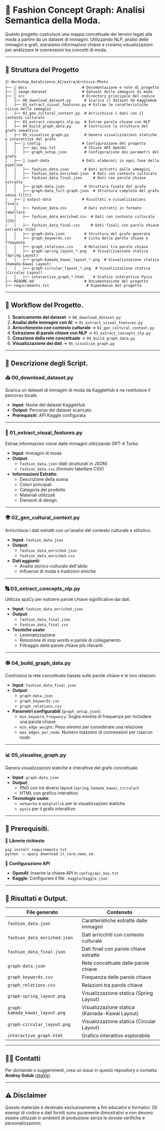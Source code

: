 # 📌 Fashion Concept Graph: Analisi Semantica della Moda.

Questo progetto costruisce una mappa concettuale dei termini legati alla moda a partire da un dataset di immagini. Utilizzando NLP, analisi delle immagini e grafi, estraiamo informazioni chiave e creiamo visualizzazioni per analizzare le connessioni tra concetti di moda.

---

## 📂 Struttura del Progetto

```
📦 Workshop_DataScience_AI/extra/Archivio-Photo
├── 📂 docs                         # Documentazione e note di progetto
├── 📂 image-dataset                # Dataset delle immagini di moda
├── 📂 src                          # Directory principale del codice
│   ├── 00_download_dataset.py      # Scarica il dataset da KaggleHub
│   ├── 01_extract_visual_features.py # Estrae le caratteristiche visive delle immagini
│   ├── 02_gen_cultural_context.py  # Arricchisce i dati con il contesto culturale
│   ├── 03_extract_concepts_nlp.py  # Estrae parole chiave con NLP
│   ├── 04_build_graph_data.py      # Costruisce la struttura del grafo semantico
│   ├── 05_visualise_graph.py       # Genera visualizzazioni statiche e interattive del grafo
│   ├── 📂 config                   # Configurazione del progetto
│   │   ├── api_key.txt             # Chiave API OpenAI
│   │   ├── graph_setup.json        # Configurazione dei parametri del grafo
│   ├── 📂 input-data               # Dati elaborati in ogni fase della pipeline
│   │   ├── fashion_data.json       # Dati estratti dalle immagini
│   │   ├── fashion_data_enriched.json  # Dati con contesto culturale
│   │   ├── fashion_data_final.json     # Dati con parole chiave estratte
│   │   ├── graph-data.json         # Struttura finale del grafo
│   │   ├── graph-data_full-graph.json  # Struttura completa del grafo senza filtri
│   ├── 📂 output-data              # Risultati e visualizzazioni finali
│   │   ├── fashion_data.csv        # Dati estratti in formato tabellare
│   │   ├── fashion_data_enriched.csv  # Dati con contesto culturale (CSV)
│   │   ├── fashion_data_final.csv     # Dati finali con parole chiave estratte (CSV)
│   │   ├── graph-data.json         # Struttura del grafo generata
│   │   ├── graph_keywords.csv      # Lista delle parole chiave e frequenze
│   │   ├── graph_relations.csv     # Relazioni tra parole chiave
│   │   ├── graph-spring_layout_*.png   # Visualizzazione statica (Spring Layout)
│   │   ├── graph-kamada_kawai_layout_*.png  # Visualizzazione statica (Kamada-Kawai Layout)
│   │   ├── graph-circular_layout_*.png  # Visualizzazione statica (Circular Layout)
│   │   ├── interactive_graph_*.html    # Grafico interattivo Pyvis
├── README.md                       # Documentazione del progetto
├── requirements.txt                 # Dipendenze del progetto

```

---

## 🚀 Workflow del Progetto.

1. **Scaricamento del dataset** → `00_download_dataset.py`
2. **Analisi delle immagini con AI** → `01_extract_visual_features.py`
3. **Arricchimento con contesto culturale** → `02_gen_cultural_context.py`
4. **Estrazione di parole chiave con NLP** → `03_extract_concepts_nlp.py`
5. **Creazione della rete concettuale** → `04_build_graph_data.py`
6. **Visualizzazione dei dati** → `05_visualise_graph.py`

---

## 📜 Descrizione degli Script.

### 📥 00_download_dataset.py
Scarica un dataset di immagini di moda da KaggleHub e ne restituisce il percorso locale.

- **Input**: Nome del dataset KaggleHub
- **Output**: Percorso del dataset scaricato
- **Prerequisiti**: API Kaggle configurata

---

### 🎨 01_extract_visual_features.py
Estrae informazioni visive dalle immagini utilizzando GPT-4 Turbo.

- **Input**: Immagini di moda
- **Output**:
  - `fashion_data.json` (dati strutturati in JSON)
  - `fashion_data.csv` (formato tabellare CSV)
- **Informazioni Estratte**:
  - Descrizione della scena
  - Colori principali
  - Categoria del prodotto
  - Materiali utilizzati
  - Elementi di design

---

### 🌍 02_gen_cultural_context.py
Arricchisce i dati estratti con un'analisi del contesto culturale e stilistico.

- **Input**: `fashion_data.json`
- **Output**:
  - `fashion_data_enriched.json`
  - `fashion_data_enriched.csv`
- **Dati aggiunti**:
  - Analisi storico-culturale dell'abito
  - Influenze di moda e tradizioni etniche

---

### 🔠 03_extract_concepts_nlp.py
Utilizza spaCy per estrarre parole chiave significative dai dati.

- **Input**: `fashion_data_enriched.json`
- **Output**:
  - `fashion_data_final.json`
  - `fashion_data_final.csv`
- **Tecniche usate**:
  - Lemmatizzazione
  - Rimozione di stop words e parole di collegamento
  - Filtraggio delle parole chiave più rilevanti

---

### 🕸️ 04_build_graph_data.py
Costruisce la rete concettuale basata sulle parole chiave e le loro relazioni.

- **Input**: `fashion_data_final.json`
- **Output**:
  - `graph-data.json`
  - `graph_keywords.csv`
  - `graph_relations.csv`
- **Parametri configurabili** (`graph_setup.json`):
  - `min_keyword_frequency`: Soglia minima di frequenza per includere una parola chiave
  - `min_edge_weight`: Peso minimo per considerare una relazione
  - `max_edges_per_node`: Numero massimo di connessioni per ciascun nodo

---

### 📊 05_visualise_graph.py
Genera visualizzazioni statiche e interattive del grafo concettuale.

- **Input**: `graph-data.json`
- **Output**:
  - PNG con tre diversi layout (`spring`, `kamada_kawai`, `circular`)
  - HTML con grafico interattivo
- **Tecnologie usate**:
  - `networkx` e `matplotlib` per le visualizzazioni statiche
  - `pyvis` per il grafo interattivo

---

## 🔧 Prerequisiti.

🔹 **Librerie richieste**

```bash
pip install requirements.txt
python -m spacy download it_core_news_sm
```

🔹 **Configurazione API**

- **OpenAI**: Inserire la chiave API in `config/api_key.txt`
- **Kaggle**: Configurare il file `.kaggle/kaggle.json`

---

## 📌 Risultati e Output.

| File generato | Contenuto |
|--------------|----------|
| `fashion_data.json` | Caratteristiche estratte dalle immagini |
| `fashion_data_enriched.json` | Dati arricchiti con contesto culturale |
| `fashion_data_final.json` | Dati finali con parole chiave estratte |
| `graph-data.json` | Rete concettuale delle parole chiave |
| `graph_keywords.csv` | Frequenza delle parole chiave |
| `graph_relations.csv` | Relazioni tra parole chiave |
| `graph-spring_layout.png` | Visualizzazione statica (Spring Layout) |
| `graph-kamada_kawai_layout.png` | Visualizzazione statica (Kamada-Kawai Layout) |
| `graph-circular_layout.png` | Visualizzazione statica (Circular Layout) |
| `interactive_graph.html` | Grafico interattivo esplorabile |

---

## 👨‍💻 Contatti

Per domande o suggerimenti, crea un *issue* in questo repository o contatta **Andrey Golub** [(@aVg)](https://www.linkedin.com/in/andreygolub/).

---

## ⚠️ Disclaimer

Questo materiale è destinato esclusivamente a fini educativi e formativi. Gli esempi di codice e dati forniti sono puramente dimostrativi e non devono essere utilizzati in ambienti di produzione senza le dovute verifiche e personalizzazioni.